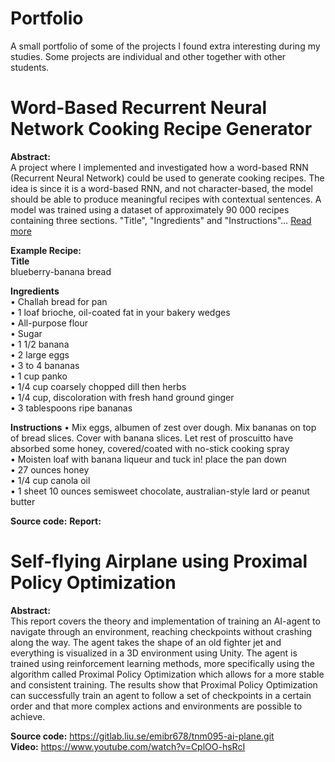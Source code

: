 # Portfolio
A small portfolio of some of the projects I found extra interesting during my studies. Some projects are individual and other together with other students.

# Word-Based Recurrent Neural Network Cooking Recipe Generator
**Abstract:**  
A project where I implemented and investigated how a word-based RNN (Recurrent
Neural Network) could be used to generate cooking recipes. The idea is since
it is a word-based RNN, and not character-based, the model should be able to
produce meaningful recipes with contextual sentences. A model was trained
using a dataset of approximately 90 000 recipes containing three sections.
"Title", "Ingredients" and "Instructions"… [Read more](https://link-url-here.org)

**Example Recipe:**  
**Title**  
blueberry-banana bread  

**Ingredients**  
• Challah bread for pan  
• 1 loaf brioche, oil-coated fat in your bakery wedges  
• All-purpose flour  
• Sugar  
• 1 1/2 banana  
• 2 large eggs  
• 3 to 4 bananas  
• 1 cup panko  
• 1/4 cup coarsely chopped dill then herbs  
• 1/4 cup, discoloration with fresh hand ground ginger  
• 3 tablespoons ripe bananas  

**Instructions**
• Mix eggs, albumen of zest over dough. Mix bananas on top of bread slices. Cover with banana slices. Let rest of proscuitto have absorbed some honey, covered/coated with no-stick cooking spray  
• Moisten loaf with banana liqueur and tuck in! place the pan down  
• 27 ounces honey  
• 1/4 cup canola oil  
• 1 sheet 10 ounces semisweet chocolate, australian-style lard or peanut butter  

**Source code:**
**Report:**

# Self-flying Airplane using Proximal Policy Optimization
**Abstract:**  
This report covers the theory and implementation of training an AI-agent to navigate through an environment, reaching checkpoints without crashing along the way. The agent takes the shape of an old fighter jet and everything is visualized in a 3D environment using Unity. The agent is trained using reinforcement learning methods, more specifically using the algorithm called Proximal Policy Optimization which allows for a more stable and consistent training. The results show that Proximal Policy Optimization can successfully train an agent to follow a set of checkpoints in a certain order and that more complex actions and environments are possible to achieve.     

**Source code:** https://gitlab.liu.se/emibr678/tnm095-ai-plane.git  
**Video:** https://www.youtube.com/watch?v=CplOO-hsRcI  
